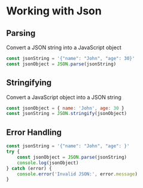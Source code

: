 # Working with Json

## Parsing

Convert a JSON string into a JavaScript object

```js
const jsonString = '{"name": "John", "age": 30}'
const jsonObject = JSON.parse(jsonString)
```

## Stringifying

Convert a JavaScript object into a JSON string

```js
const jsonObject = { name: 'John', age: 30 }
const jsonString = JSON.stringify(jsonObject)
```

## Error Handling

```js
const jsonString = '{"name": "John", "age": }'
try {
    const jsonObject = JSON.parse(jsonString)
    console.log(jsonObject)
} catch (error) {
    console.error('Invalid JSON:', error.message)
}
```
